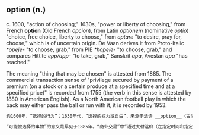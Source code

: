 ## option (n.)

c. 1600, "action of choosing;" 1630s, "power or liberty of choosing," from French __option__ (Old French _opcion_), from Latin _optionem_ (nominative _optio_) "choice, free choice, liberty to choose," from _optare_ "to desire, pray for, choose," which is of uncertain origin. De Vaan derives it from Proto-Italic _\*opeje-_ "to choose, grab," from PIE _\*hopeie-_ "to choose, grab," and compares Hittite _epp/app-_ "to take, grab," Sanskrit _apa_, Avestan _apa_ "has reached."

The meaning "thing that may be chosen" is attested from 1885. The commercial transaction sense of "privilege secured by payment of a premium (on a stock or a certain produce at a specified time and at a specified price)" is recorded from 1755 (the verb in this sense is attested by 1880 in American English). As a North American football play in which the back may either pass the ball or run with it, it is recorded by 1953.

```md
约1600年，“选择的行为”；1630年代，“选择的权力或自由”，来源于法语 __option__（古法语 _opcion_），源于拉丁语 _optionem_（主格 _optio_）“选择，自由选择，选择的权利”，源于 _optare_ “渴望，祈求，选择”，其词源不明确。De Vaan认为它来源于原始意大利语 _\*opeje-_ “选择，抓取”，源自PIE _\*hopeie-_ “选择，抓取”，并比较了赫梯语 _epp/app-_ “拿，抓”，梵语 _apa_，阿维斯塔语 _apa_ “已经达到”。

“可能被选择的事物”的意义最早见于1885年。“商业交易”中“通过支付溢价（在指定时间和指定价格下，针对某种股票或特定产品所获得的特权）”的含义自1755年记录在案（此意义下的动词在1880年在美式英语中被证实）。作为一种北美足球战术，后卫可以选择传球或带球冲锋，这一用法自1953年起被记录。
```